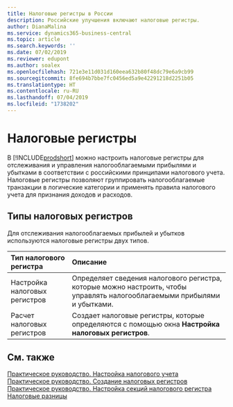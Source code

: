 ```yaml
---
title: Налоговые регистры в России
description: Российские улучшения включают налоговые регистры.
author: DianaMalina
ms.service: dynamics365-business-central
ms.topic: article
ms.search.keywords: ''
ms.date: 07/02/2019
ms.reviewer: edupont
ms.author: soalex
ms.openlocfilehash: 721e3e11d031d160eea632b80f48dc79e6a9cb99
ms.sourcegitcommit: 8fe694b7bbe7fc0456ed5a9e42291218d2251b05
ms.translationtype: HT
ms.contentlocale: ru-RU
ms.lasthandoff: 07/04/2019
ms.locfileid: "1738202"
---
```

# <a name="tax-registers"></a>Налоговые регистры

В [!INCLUDE[prodshort](../../includes/prodshort.md)] можно настроить налоговые регистры для отслеживания и управления налогооблагаемыми прибылями и убытками в соответствии с российскими принципами налогового учета. Налоговые регистры позволяют группировать налогооблагаемые транзакции в логические категории и применять правила налогового учета для признания доходов и расходов.

## <a name="types-of-tax-registers"></a>Типы налоговых регистров

Для отслеживания налогооблагаемых прибылей и убытков используются налоговые регистры двух типов. 

| Тип налогового регистра    | Описание                                                  |
| :------------------- | :----------------------------------------------------------- |
| Настройка налоговых регистров   | Определяет сведения налогового регистра, которые можно настроить, чтобы управлять налогооблагаемыми прибылями и убытками. |
| Расчет налоговых регистров | Создает налоговые регистры, которые определяются с помощью окна **Настройка налоговых регистров**. |

## <a name="see-also"></a>См. также

[Практическое руководство. Настройка налогового учета](How-to-Set-Up-Tax-Accounting.md)  
[Практическое руководство. Создание налоговых регистров](How-to-Create-Tax-Registers.md)  
[Практическое руководство. Настройка секций налогового регистра](How-to-Set-Up-Tax-Register-Sections.md)  
[Налоговые разницы](Tax-Differences.md)  
